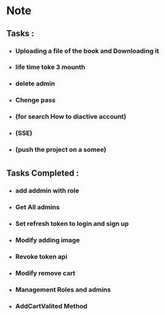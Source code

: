 # Note

## Tasks :

- ### Uploading a file of the book and Downloading it
- ### life time toke 3 mounth
- ### delete admin
- ### Chenge pass
- ### (for search How to diactive account)
- ### (SSE)
- ### (push the project on a somee)

#

## Tasks Completed :

- ### add addmin with role
- ### Get All admins
- ### Set refresh token to login and sign up
- ### Modify adding image
- ### Revoke token api
- ### Modify remove cart
- ### Management Roles and admins
- ### AddCartValited Method
